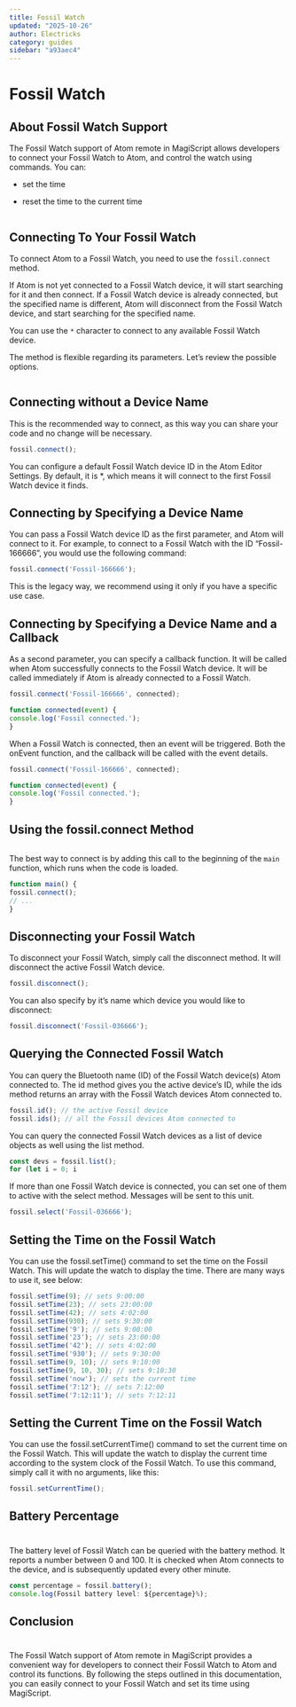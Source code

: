 ```yaml
---
title: Fossil Watch
updated: "2025-10-26"
author: Electricks
category: guides
sidebar: "a93aec4"
---
```


# Fossil Watch

## About Fossil Watch Support

The Fossil Watch support of Atom remote in MagiScript allows developers to connect your Fossil Watch to Atom, and control the watch using commands. You can:

- set the time

- reset the time to the current time

```javascript

```

## Connecting To Your Fossil Watch

To connect Atom to a Fossil Watch, you need to use the `fossil.connect` method.

If Atom is not yet connected to a Fossil Watch device, it will start searching for it and then connect. If a Fossil Watch device is already connected, but the specified name is different, Atom will disconnect from the Fossil Watch device, and start searching for the specified name.

You can use the `*` character to connect to any available Fossil Watch device.

The method is flexible regarding its parameters. Let’s review the possible options.

```javascript

```

## Connecting without a Device Name

This is the recommended way to connect, as this way you can share your code and no change will be necessary.

```javascript
fossil.connect();
```

You can configure a default Fossil Watch device ID in the Atom Editor Settings. By default, it is *, which means it will connect to the first Fossil Watch device it finds.

## Connecting by Specifying a Device Name

You can pass a Fossil Watch device ID as the first parameter, and Atom will connect to it. For example, to connect to a Fossil Watch with the ID “Fossil-166666”, you would use the following command:

```javascript
fossil.connect('Fossil-166666');
```

This is the legacy way, we recommend using it only if you have a specific use case.

## Connecting by Specifying a Device Name and a Callback

As a second parameter, you can specify a callback function. It will be called when Atom successfully connects to the Fossil Watch device. It will be called immediately if Atom is already connected to a Fossil Watch.

```javascript
fossil.connect('Fossil-166666', connected);

function connected(event) {
console.log('Fossil connected.');
}
```

When a Fossil Watch is connected, then an event will be triggered. Both the onEvent function, and the callback will be called with the event details.

```javascript
fossil.connect('Fossil-166666', connected);

function connected(event) {
console.log('Fossil connected.');
}
```

## Using the fossil.connect Method

```javascript

```

The best way to connect is by adding this call to the beginning of the `main` function, which runs when the code is loaded.

```javascript
function main() {
fossil.connect();
// ...
}
```

## Disconnecting your Fossil Watch

To disconnect your Fossil Watch, simply call the disconnect method. It will disconnect the active Fossil Watch device.

```javascript
fossil.disconnect();
```

You can also specify by it’s name which device you would like to disconnect:

```javascript
fossil.disconnect('Fossil-036666');
```

## Querying the Connected Fossil Watch

You can query the Bluetooth name (ID) of the Fossil Watch device(s) Atom connected to. The id method gives you the active device’s ID, while the ids method returns an array with the Fossil Watch devices Atom connected to.

```javascript
fossil.id(); // the active Fossil device
fossil.ids(); // all the Fossil devices Atom connected to
```

You can query the connected Fossil Watch devices as a list of device objects as well using the list method.

```javascript
const devs = fossil.list();
for (let i = 0; i
```

If more than one Fossil Watch device is connected, you can set one of them to active with the select method. Messages will be sent to this unit.

```javascript
fossil.select('Fossil-036666');
```

## Setting the Time on the Fossil Watch

You can use the fossil.setTime() command to set the time on the Fossil Watch. This will update the watch to display the time. There are many ways to use it, see below:

```javascript
fossil.setTime(9); // sets 9:00:00
fossil.setTime(23); // sets 23:00:00
fossil.setTime(42); // sets 4:02:00
fossil.setTime(930); // sets 9:30:00
fossil.setTime('9'); // sets 9:00:00
fossil.setTime('23'); // sets 23:00:00
fossil.setTime('42'); // sets 4:02:00
fossil.setTime('930'); // sets 9:30:00
fossil.setTime(9, 10); // sets 9:10:00
fossil.setTime(9, 10, 30); // sets 9:10:30
fossil.setTime('now'); // sets the current time
fossil.setTime('7:12'); // sets 7:12:00
fossil.setTime('7:12:11'); // sets 7:12:11
```

## Setting the Current Time on the Fossil Watch

You can use the fossil.setCurrentTime() command to set the current time on the Fossil Watch. This will update the watch to display the current time according to the system clock of the Fossil Watch. To use this command, simply call it with no arguments, like this:

```javascript
fossil.setCurrentTime();
```

## Battery Percentage

```javascript

```

###

The battery level of Fossil Watch can be queried with the battery method. It reports a number between 0 and 100. It is checked when Atom connects to the device, and is subsequently updated every other minute.

```javascript
const percentage = fossil.battery();
console.log(Fossil battery level: ${percentage}%);
```

## Conclusion

```javascript

```

###

The Fossil Watch support of Atom remote in MagiScript provides a convenient way for developers to connect their Fossil Watch to Atom and control its functions. By following the steps outlined in this documentation, you can easily connect to your Fossil Watch and set its time using MagiScript.
